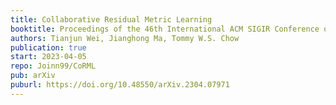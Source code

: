 ```yaml
---
title: Collaborative Residual Metric Learning
booktitle: Proceedings of the 46th International ACM SIGIR Conference on Research and Development in Information Retrieval (SIGIR '23)
authors: Tianjun Wei, Jianghong Ma, Tommy W.S. Chow
publication: true
start: 2023-04-05
repo: Joinn99/CoRML
pub: arXiv
puburl: https://doi.org/10.48550/arXiv.2304.07971
---
```

